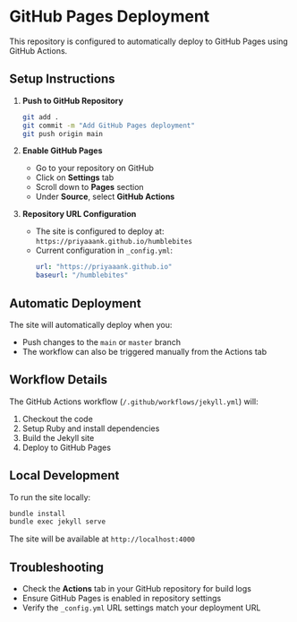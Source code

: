 # GitHub Pages Deployment

This repository is configured to automatically deploy to GitHub Pages using GitHub Actions.

## Setup Instructions

1. **Push to GitHub Repository**
   ```bash
   git add .
   git commit -m "Add GitHub Pages deployment"
   git push origin main
   ```

2. **Enable GitHub Pages**
   - Go to your repository on GitHub
   - Click on **Settings** tab
   - Scroll down to **Pages** section
   - Under **Source**, select **GitHub Actions**

3. **Repository URL Configuration**
   - The site is configured to deploy at: `https://priyaaank.github.io/humblebites`
   - Current configuration in `_config.yml`:
     ```yaml
     url: "https://priyaaank.github.io"
     baseurl: "/humblebites"
     ```

## Automatic Deployment

The site will automatically deploy when you:
- Push changes to the `main` or `master` branch
- The workflow can also be triggered manually from the Actions tab

## Workflow Details

The GitHub Actions workflow (`/.github/workflows/jekyll.yml`) will:
1. Checkout the code
2. Setup Ruby and install dependencies
3. Build the Jekyll site
4. Deploy to GitHub Pages

## Local Development

To run the site locally:
```bash
bundle install
bundle exec jekyll serve
```

The site will be available at `http://localhost:4000`

## Troubleshooting

- Check the **Actions** tab in your GitHub repository for build logs
- Ensure GitHub Pages is enabled in repository settings
- Verify the `_config.yml` URL settings match your deployment URL